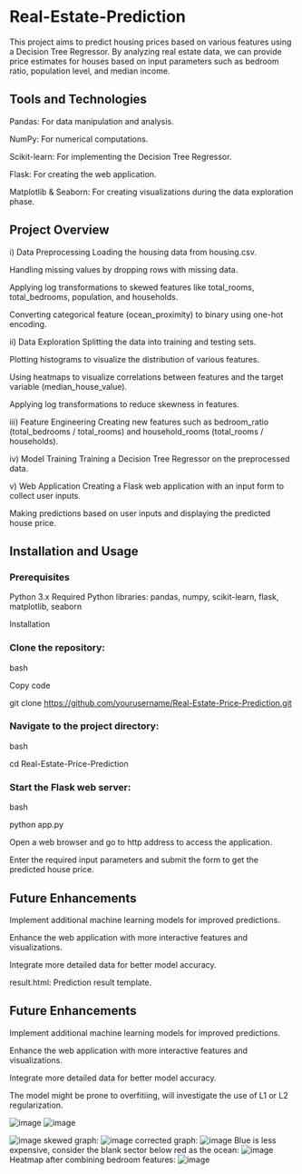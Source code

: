 # Real-Estate-Prediction
This project aims to predict housing prices based on various features using a Decision Tree Regressor. By analyzing real estate data, we can provide price estimates for houses based on input parameters such as bedroom ratio, population level, and median income.

## Tools and Technologies
Pandas: For data manipulation and analysis.

NumPy: For numerical computations.

Scikit-learn: For implementing the Decision Tree Regressor.

Flask: For creating the web application.

Matplotlib & Seaborn: For creating visualizations during the data exploration phase.

## Project Overview
i) Data Preprocessing
Loading the housing data from housing.csv.

Handling missing values by dropping rows with missing data.

Applying log transformations to skewed features like total_rooms, total_bedrooms, population, and households.

Converting categorical feature (ocean_proximity) to binary using one-hot encoding.

ii) Data Exploration
Splitting the data into training and testing sets.

Plotting histograms to visualize the distribution of various features.

Using heatmaps to visualize correlations between features and the target variable (median_house_value).

Applying log transformations to reduce skewness in features.

iii) Feature Engineering
Creating new features such as bedroom_ratio (total_bedrooms / total_rooms) and household_rooms (total_rooms / households).

iv) Model Training
Training a Decision Tree Regressor on the preprocessed data.

v) Web Application
Creating a Flask web application with an input form to collect user inputs.

Making predictions based on user inputs and displaying the predicted house price.

## Installation and Usage
### Prerequisites
Python 3.x
Required Python libraries: pandas, numpy, scikit-learn, flask, matplotlib, seaborn

Installation
### Clone the repository:
bash

Copy code

git clone https://github.com/yourusername/Real-Estate-Price-Prediction.git

### Navigate to the project directory:
bash

cd Real-Estate-Price-Prediction

### Start the Flask web server:
bash

python app.py

Open a web browser and go to http address to access the application.

Enter the required input parameters and submit the form to get the predicted house price.

## Future Enhancements
Implement additional machine learning models for improved predictions.

Enhance the web application with more interactive features and visualizations.

Integrate more detailed data for better model accuracy.

result.html: Prediction result template.

## Future Enhancements
Implement additional machine learning models for improved predictions.

Enhance the web application with more interactive features and visualizations.

Integrate more detailed data for better model accuracy.

The model might be prone to overfitiing, will investigate the use of L1 or L2 regularization.

![image](https://github.com/user-attachments/assets/80f47c44-fb1d-4eff-acdb-c8152de84328)
![image](https://github.com/user-attachments/assets/62e5f177-1a29-4996-959b-86521caaffda)


![image](https://github.com/user-attachments/assets/0cc90aaa-9a15-41c4-a075-31e8db5a0922)
skewed graph:
![image](https://github.com/user-attachments/assets/28d4083f-df5d-424d-91df-563993920a3f)
corrected graph:
![image](https://github.com/user-attachments/assets/006e9a7c-7896-4c11-a235-26b7e4cdef0b)
Blue is less expensive, consider the blank sector below red as the ocean:
![image](https://github.com/user-attachments/assets/e0cf1227-79af-4188-ba0f-18dba18368f1)
Heatmap after combining bedroom features:
![image](https://github.com/user-attachments/assets/a02b2fee-6f47-4030-9b21-0829863b042f)


